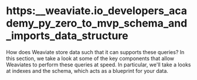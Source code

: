 # https:\_\_weaviate.io_developers_academy_py_zero_to_mvp_schema_and_imports_data_structure

How does Weaviate store data such that it can supports these queries? In this section, we take a look at some of the key components that allow Weaviates to perform these queries at speed. In particular, we'll take a looks at indexes and the schema, which acts as a blueprint for your data.
